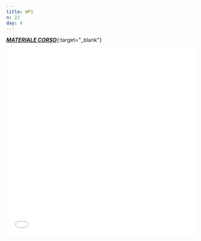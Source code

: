 ```yaml
---
title: WPS
n: 22
day: 4
---
```

[***MATERIALE CORSO***](https://drive.google.com/drive/folders/1D5yaX1qCXc6rB4SH2peSQyWCjVj79iNk?usp=sharing){:target="_blank"}

<embed src="../assets/LEZIONE_PYWPS.pdf?zoom=100" width="100%" height="500" type="application/pdf">

